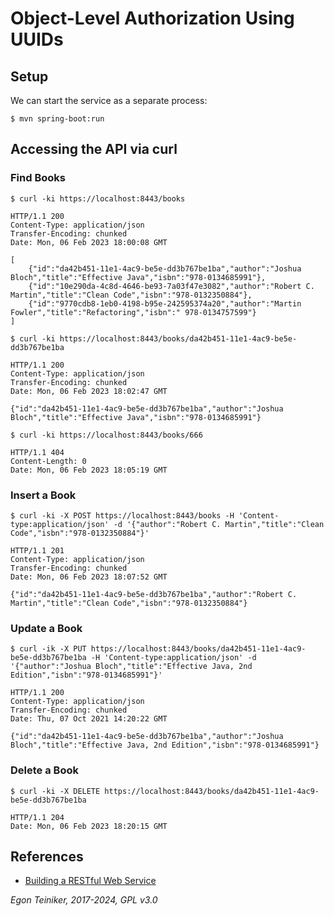 # Object-Level Authorization Using UUIDs 

## Setup 

We can start the service as a separate process:
```
$ mvn spring-boot:run
```

## Accessing the API via curl

### Find Books

```
$ curl -ki https://localhost:8443/books

HTTP/1.1 200 
Content-Type: application/json
Transfer-Encoding: chunked
Date: Mon, 06 Feb 2023 18:00:08 GMT

[
    {"id":"da42b451-11e1-4ac9-be5e-dd3b767be1ba","author":"Joshua Bloch","title":"Effective Java","isbn":"978-0134685991"},
    {"id":"10e290da-4c8d-4646-be93-7a03f47e3082","author":"Robert C. Martin","title":"Clean Code","isbn":"978-0132350884"},
    {"id":"9770cdb8-1eb0-4198-b95e-242595374a20","author":"Martin Fowler","title":"Refactoring","isbn":" 978-0134757599"}
]
```

```
$ curl -ki https://localhost:8443/books/da42b451-11e1-4ac9-be5e-dd3b767be1ba

HTTP/1.1 200 
Content-Type: application/json
Transfer-Encoding: chunked
Date: Mon, 06 Feb 2023 18:02:47 GMT

{"id":"da42b451-11e1-4ac9-be5e-dd3b767be1ba","author":"Joshua Bloch","title":"Effective Java","isbn":"978-0134685991"}
```

```
$ curl -ki https://localhost:8443/books/666

HTTP/1.1 404 
Content-Length: 0
Date: Mon, 06 Feb 2023 18:05:19 GMT
```

### Insert a Book
```
$ curl -ki -X POST https://localhost:8443/books -H 'Content-type:application/json' -d '{"author":"Robert C. Martin","title":"Clean Code","isbn":"978-0132350884"}'

HTTP/1.1 201 
Content-Type: application/json
Transfer-Encoding: chunked
Date: Mon, 06 Feb 2023 18:07:52 GMT

{"id":"da42b451-11e1-4ac9-be5e-dd3b767be1ba","author":"Robert C. Martin","title":"Clean Code","isbn":"978-0132350884"}
```

### Update a Book
```
$ curl -ik -X PUT https://localhost:8443/books/da42b451-11e1-4ac9-be5e-dd3b767be1ba -H 'Content-type:application/json' -d '{"author":"Joshua Bloch","title":"Effective Java, 2nd Edition","isbn":"978-0134685991"}'

HTTP/1.1 200
Content-Type: application/json
Transfer-Encoding: chunked
Date: Thu, 07 Oct 2021 14:20:22 GMT

{"id":"da42b451-11e1-4ac9-be5e-dd3b767be1ba","author":"Joshua Bloch","title":"Effective Java, 2nd Edition","isbn":"978-0134685991"}
```

### Delete a Book
```
$ curl -ki -X DELETE https://localhost:8443/books/da42b451-11e1-4ac9-be5e-dd3b767be1ba

HTTP/1.1 204 
Date: Mon, 06 Feb 2023 18:20:15 GMT
```


## References
* [Building a RESTful Web Service](https://spring.io/guides/gs/rest-service/)

*Egon Teiniker, 2017-2024, GPL v3.0*
